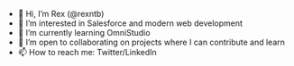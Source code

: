 - 👋 Hi, I’m Rex (@rexntb)
- 👀 I’m interested in Salesforce and modern web development
- 🌱 I’m currently learning OmniStudio
- 💞️ I’m open to collaborating on projects where I can contribute and learn
- 📫 How to reach me: Twitter/LinkedIn

<!---
rexntb/rexntb is a ✨ special ✨ repository because its `README.md` (this file) appears on your GitHub profile.
You can click the Preview link to take a look at your changes.
--->
